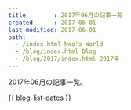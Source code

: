 ```yaml
---
title        : 2017年06月の記事一覧
created      : 2017-06-01
last-modified: 2017-06-01
path:
  - /index.html Neo's World
  - /blog/index.html Blog
  - /blog/2017/index.html 2017年
---
```


2017年06月の記事一覧。

{{ blog-list-dates }}
